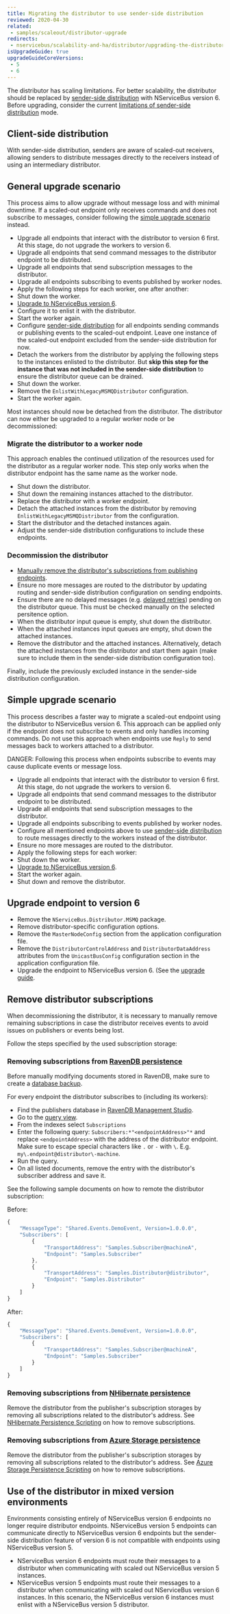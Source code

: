 ```yaml
---
title: Migrating the distributor to use sender-side distribution
reviewed: 2020-04-30
related:
 - samples/scaleout/distributor-upgrade
redirects:
 - nservicebus/scalability-and-ha/distributor/upgrading-the-distributor
isUpgradeGuide: true
upgradeGuideCoreVersions:
 - 5
 - 6
---
```


The distributor has scaling limitations. For better scalability, the distributor should be replaced by [sender-side distribution](/transports/msmq/sender-side-distribution.md) with NServiceBus version 6. Before upgrading, consider the current [limitations of sender-side distribution](/transports/msmq/sender-side-distribution.md#limitations) mode.


## Client-side distribution

With sender-side distribution, senders are aware of scaled-out receivers, allowing senders to distribute messages directly to the receivers instead of using an intermediary distributor.


## General upgrade scenario

This process aims to allow upgrade without message loss and with minimal downtime. If a scaled-out endpoint only receives commands and does not subscribe to messages, consider following the [simple upgrade scenario](#simple-upgrade-scenario) instead.

 * Upgrade all endpoints that interact with the distributor to version 6 first. At this stage, do not upgrade the workers to version 6.
  * Upgrade all endpoints that send command messages to the distributor endpoint to be distributed.
  * Upgrade all endpoints that send subscription messages to the distributor.
  * Upgrade all endpoints subscribing to events published by worker nodes.
 * Apply the following steps for each worker, one after another:
  * Shut down the worker.
  * [Upgrade to NServiceBus version 6](#upgrade-endpoint-to-version-6).
  * Configure it to enlist it with the distributor.
  * Start the worker again.
 * Configure [sender-side distribution](/transports/msmq/sender-side-distribution.md) for all endpoints sending commands or publishing events to the scaled-out endpoint. Leave one instance of the scaled-out endpoint excluded from the sender-side distribution for now.
 * Detach the workers from the distributor by applying the following steps to the instances enlisted to the distributor. But **skip this step for the instance that was not included in the sender-side distribution** to ensure the distributor queue can be drained.
  * Shut down the worker.
  * Remove the `EnlistWithLegacyMSMQDistributor` configuration.
  * Start the worker again.

Most instances should now be detached from the distributor. The distributor can now either be upgraded to a regular worker node or be decommissioned:


### Migrate the distributor to a worker node

This approach enables the continued utilization of the resources used for the distributor as a regular worker node. This step only works when the distributor endpoint has the same name as the worker node.

 * Shut down the distributor.
 * Shut down the remaining instances attached to the distributor.
 * Replace the distributor with a worker endpoint.
 * Detach the attached instances from the distributor by removing `EnlistWithLegacyMSMQDistributor` from the configuration.
 * Start the distributor and the detached instances again.
 * Adjust the sender-side distribution configurations to include these endpoints.


### Decommission the distributor

 * [Manually remove the distributor's subscriptions from publishing endpoints](#remove-distributor-subscriptions).
 * Ensure no more messages are routed to the distributor by updating routing and sender-side distribution configuration on sending endpoints.
 * Ensure there are no delayed messages (e.g. [delayed retries](/nservicebus/recoverability/#delayed-retries)) pending on the distributor queue. This must be checked manually on the selected persitence option.
 * When the distributor input queue is empty, shut down the distributor.
 * When the attached instances input queues are empty, shut down the attached instances.
 * Remove the distributor and the attached instances. Alternatively, detach the attached instances from the distributor and start them again (make sure to include them in the sender-side distribution configuration too).

Finally, include the previously excluded instance in the sender-side distribution configuration.


## Simple upgrade scenario

This process describes a faster way to migrate a scaled-out endpoint using the distributor to NServiceBus version 6. This approach can be applied only if the endpoint does not subscribe to events and only handles incoming commands. Do not use this approach when endpoints use `Reply` to send messages back to workers attached to a distributor.

DANGER: Following this process when endpoints subscribe to events may cause duplicate events or message loss.

 * Upgrade all endpoints that interact with the distributor to version 6 first. At this stage, do not upgrade the workers to version 6.
  * Upgrade all endpoints that send command messages to the distributor endpoint to be distributed.
  * Upgrade all endpoints that send subscription messages to the distributor.
  * Upgrade all endpoints subscribing to events published by worker nodes.
 * Configure all mentioned endpoints above to use [sender-side distribution](/transports/msmq/sender-side-distribution.md) to route messages directly to the workers instead of the distributor.
 * Ensure no more messages are routed to the distributor.
 * Apply the following steps for each worker:
  * Shut down the worker.
  * [Upgrade to NServiceBus version 6](#upgrade-endpoint-to-version-6).
  * Start the worker again.
 * Shut down and remove the distributor.


## Upgrade endpoint to version 6

 * Remove the `NServiceBus.Distributor.MSMQ` package.
 * Remove distributor-specific configuration options.
  * Remove the `MasterNodeConfig` section from the application configuration file.
  * Remove the `DistributorControlAddress` and `DistributorDataAddress` attributes from the `UnicastBusConfig` configuration section in the application configuration file.
 * Upgrade the endpoint to NServiceBus version 6. (See the [upgrade guide](/nservicebus/upgrades/5to6).


## Remove distributor subscriptions

When decommissioning the distributor, it is necessary to manually remove remaining subscriptions in case the distributor receives events to avoid issues on publishers or events being lost.

Follow the steps specified by the used subscription storage:


### Removing subscriptions from [RavenDB persistence](/persistence/ravendb)

Before manually modifying documents stored in RavenDB, make sure to create a [database backup](https://ravendb.net/docs/search/latest/csharp?searchTerm=backup).

For every endpoint the distributor subscribes to (including its workers):

 * Find the publishers database in [RavenDB Management Studio](https://ravendb.net/docs/search/latest/csharp?searchTerm=management-studio).
 * Go to the [query view](https://ravendb.net/docs/search/latest/csharp?searchTerm=query%20view).
 * From the indexes select `Subscriptions`
 * Enter the following query: `Subscribers:*"<endpointAddress>"*` and replace `<endpointAddress>` with the address of the distributor endpoint. Make sure to escape special characters like `.` or `-` with `\`. E.g. `my\.endpoint@distributor\-machine`.
 * Run the query.
 * On all listed documents, remove the entry with the distributor's subscriber address and save it.

See the following sample documents on how to remote the distributor subscription:

Before:

```javascript
{
    "MessageType": "Shared.Events.DemoEvent, Version=1.0.0.0",
    "Subscribers": [
        {
            "TransportAddress": "Samples.Subscriber@machineA",
            "Endpoint": "Samples.Subscriber"
        },
        {
            "TransportAddress": "Samples.Distributor@distributor",
            "Endpoint": "Samples.Distributor"
        }
    ]
}
```

After:

```javascript
{
    "MessageType": "Shared.Events.DemoEvent, Version=1.0.0.0",
    "Subscribers": [
        {
            "TransportAddress": "Samples.Subscriber@machineA",
            "Endpoint": "Samples.Subscriber"
        }
    ]
}
```


### Removing subscriptions from [NHibernate persistence](/persistence/nhibernate)

Remove the distributor from the publisher's subscription storages by removing all subscriptions related to the distributor's address. See [NHibernate Persistence Scripting](/persistence/nhibernate/scripting.md) on how to remove subscriptions.


### Removing subscriptions from [Azure Storage persistence](/persistence/azure-table)

Remove the distributor from the publisher's subscription storages by removing all subscriptions related to the distributor's address. See [Azure Storage Persistence Scripting](/persistence/azure-table/scripting.md) on how to remove subscriptions.


## Use of the distributor in mixed version environments

Environments consisting entirely of NServiceBus version 6 endpoints no longer require distributor endpoints. NServiceBus version 5 endpoints can communicate directly to NServiceBus version 6 endpoints but the sender-side distribution feature of version 6 is not compatible with endpoints using NServiceBus version 5.

 * NServiceBus version 6 endpoints must route their messages to a distributor when communicating with scaled out NServiceBus version 5 instances.
 * NServiceBus version 5 endpoints must route their messages to a distributor when communicating with scaled out NServiceBus version 6 instances. In this scenario, the NServiceBus version 6 instances must enlist with a NServiceBus version 5 distributor.
